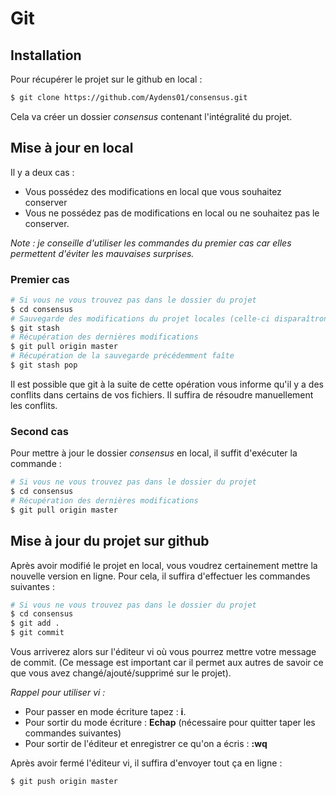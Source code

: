 # Git

## Installation

Pour récupérer le projet sur le github en local :
```sh
$ git clone https://github.com/Aydens01/consensus.git
```
Cela va créer un dossier *consensus* contenant l'intégralité du projet.

## Mise à jour en local

Il y a deux cas :

* Vous possédez des modifications en local que vous souhaitez conserver
* Vous ne possédez pas de modifications en local ou ne souhaitez pas le conserver.

*Note : je conseille d'utiliser les commandes du premier cas car elles permettent d'éviter les mauvaises surprises.*

### Premier cas

```sh
# Si vous ne vous trouvez pas dans le dossier du projet
$ cd consensus
# Sauvegarde des modifications du projet locales (celle-ci disparaîtront mais ce n'est que provisoire)
$ git stash
# Récupération des dernières modifications
$ git pull origin master
# Récupération de la sauvegarde précédemment faîte
$ git stash pop
``` 

Il est possible que git à la suite de cette opération vous informe qu'il y a des conflits dans certains de vos fichiers. Il suffira de résoudre manuellement les conflits.

### Second cas

Pour mettre à jour le dossier *consensus* en local, il suffit d'exécuter la commande : 
```sh
# Si vous ne vous trouvez pas dans le dossier du projet
$ cd consensus
# Récupération des dernières modifications
$ git pull origin master
``` 

## Mise à jour du projet sur github

Après avoir modifié le projet en local, vous voudrez certainement mettre la nouvelle version en ligne. Pour cela, il suffira d'effectuer les commandes suivantes : 
```sh
# Si vous ne vous trouvez pas dans le dossier du projet 
$ cd consensus
$ git add .
$ git commit
```
Vous arriverez alors sur l'éditeur vi où vous pourrez mettre votre message de commit. (Ce message est important car il permet aux autres de savoir ce que vous avez changé/ajouté/supprimé sur le projet).

*Rappel pour utiliser vi :*
* Pour passer en mode écriture tapez : **i**.
* Pour sortir du mode écriture : **Echap** (nécessaire pour quitter taper les commandes suivantes)
* Pour sortir de l'éditeur et enregistrer ce qu'on a écris : **:wq**

Après avoir fermé l'éditeur vi, il suffira d'envoyer tout ça en ligne :
```sh
$ git push origin master
```